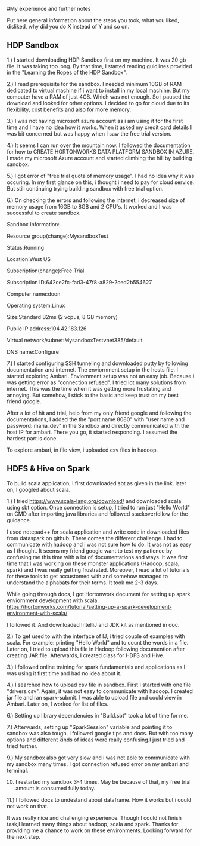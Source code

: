 #My experience and further notes

Put here general information about the steps you took, what you liked, disliked, why did you do X instead of Y and so on.

## HDP Sandbox
1.) I started downloading HDP Sandbox first on my machine. It was 20 gb file. It was taking too long. By that time, I started reading guidlines provided in the "Learning the Ropes of the HDP Sandbox".

2.) I read prerequisite for the sandbox. I needed minimum 10GB of RAM dedicated to virtual machine if i want to install in my local machine. But my computer have a RAM of just 4GB. Which was not enough. So i paused the download and looked for other options. I decided to go for cloud due to its flexibility, cost benefits and also for more memory.

3.) I was not having microsoft azure account as i am using it for the first time and I have no idea how it works. When it asked my credit card details I was bit concerned but was happy when I saw the free trial version.

4.) It seems I can run over the mountain now. I followed the documentation for how to CREATE HORTONWORKS DATA PLATFORM SANDBOX IN AZURE. I made my microsoft Azure account and started climbing the hill by building sandbox.

5.) I got error of "free trial quota of memory usage". I had no idea why it was occuring. In my first glance on this, i thought i need to pay for cloud service. But still continuing trying building sandbox with free trial option. 

6.) On checking the errors and following the internet, i decreased size of memory usage from 16GB to 8GB and 2 CPU's. It worked and I was successful to create sandbox. 

Sandbox Information: 

Resource group(change):MysandboxTest

Status:Running

Location:West US    

Subscription(change):Free Trial

Subscription ID:642ce2fc-fad3-47f8-a829-2ced2b554627 

Computer name:doon 

Operating system:Linux

Size:Standard B2ms (2 vcpus, 8 GB memory) 

Public IP address:104.42.183.126

Virtual network/subnet:MysandboxTestvnet385/default  

DNS name:Configure

7.)  I started configuring SSH tunneling and downloaded putty by following documentation and internet. The enviornment setup in the hosts file. I started exploring Ambari. Enviornment setup was not an easy job. Because i was getting error as "connection refused". I tried lot many solutions from internet. This was the time when it was getting more frustating and annoying. But somehow, I stick to the basic and keep trust on my best friend google. 

After a lot of hit and trial, help from my only friend google and following the documentations, I added the the "port name 8080" with "user name and password: maria_dev" in the Sandbox and directly communicated with the host IP for ambari. There you go, it started responding. I assumed the hardest part is done. 

To explore ambari, in file view, i uploaded csv files in hadoop.

## HDFS & Hive on Spark
To build scala application, I first downloaded sbt as given in the link. later on, I googled about scala.

1.) I tried https://www.scala-lang.org/download/ and downloaded scala using sbt option. Once connection is setup, I tried to run just "Hello World" on CMD after importing java libraries and followed stackoverfollow for the guidance. 

I used notepad++ for scala application and write code in downloaded files from dataspark on github. There comes the different challenge. I had to communicate with hadoop and i was not sure how to do. It was not as easy as I thought. It seems my friend google want to test my patience by confusing me this time with a lot of documentations and ways.
It was first time that I was working on these monster applications (Hadoop, scala, spark) and I was really getting frustrated. Moreover, I read a lot of tutorials for these tools to get accustomed with and somehow managed to understand the alphabats for their terms. It took me 2-3 days.

While going through docs, I got Hortonwork document for setting up spark enviornment development with scala.
https://hortonworks.com/tutorial/setting-up-a-spark-development-environment-with-scala/

I followed it. And downloaded IntelliJ and JDK kit as mentioned in doc.

2.) To get used to with the interface of IJ, i tried couple of examples with scala. For example: printing "Hello World" and to count the words in a file. Later on, I tried to upload this file in Hadoop following documention after creating JAR file. Afterwards, I created class for HDFS and Hive.
 
 3.)  I followed online training for spark fundamentals and applications as I was using it first time and had no idea about it.
 
 4.) I searched how to upload csv file in sandbox. First I started with one file "drivers.csv". Again, it was not easy to communicate with hadoop. I created jar file and ran spark-submit. I was able to upload file and could view in Ambari. Later on, I worked for list of files.
 
 6.) Setting up library dependencies in "Build.sbt" took a lot of time for me. 
  
 7.) Afterwards, setting up "SparkSession" variable and pointing it to sandbox was also tough. I followed google tips and docs. But with too many options and different kinds of ideas were really confusing.I just tried and tried further.
 
 9.) My sandbox also got very slow and i was not able to communicate with my sandbox many times. I got connection refused error on my ambari and terminal. 
 
 10. I restarted my sandbox 3-4 times. May be because of that, my free trial amount is consumed fully today. 
 
 11.) I followed docs to undestand about dataframe. How it works but i could not work on that.
 
 It was really nice and challenging experience. Though I could not finish task,I learned many things about hadoop, scala and spark. Thanks for providing me a chance to work on these environments. Looking forward for the next step.

 

